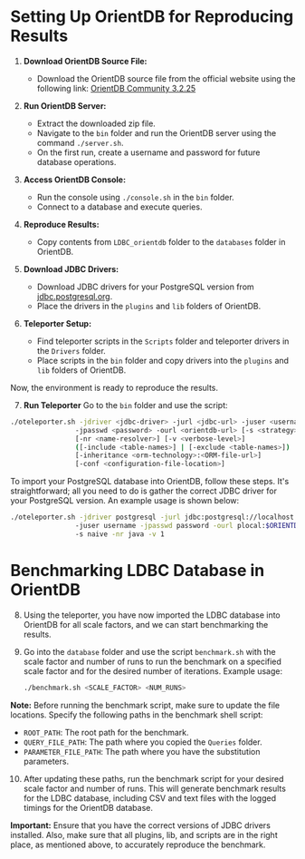 # Setting Up OrientDB for Reproducing Results

1. **Download OrientDB Source File:**
   - Download the OrientDB source file from the official website using the following link: [OrientDB Community 3.2.25](https://repo1.maven.org/maven2/com/orientechnologies/orientdb-community/3.2.25/orientdb-community-3.2.25.zip)

2. **Run OrientDB Server:**
   - Extract the downloaded zip file.
   - Navigate to the `bin` folder and run the OrientDB server using the command `./server.sh`.
   - On the first run, create a username and password for future database operations.

3. **Access OrientDB Console:**
   - Run the console using `./console.sh` in the `bin` folder.
   - Connect to a database and execute queries.

4. **Reproduce Results:**
   - Copy contents from `LDBC_orientdb` folder to the `databases` folder in OrientDB.

5. **Download JDBC Drivers:**
   - Download JDBC drivers for your PostgreSQL version from [jdbc.postgresql.org](https://jdbc.postgresql.org).
   - Place the drivers in the `plugins` and `lib` folders of OrientDB.

6. **Teleporter Setup:**
   - Find teleporter scripts in the `Scripts` folder and teleporter drivers in the `Drivers` folder.
   - Place scripts in the `bin` folder and copy drivers into the `plugins` and `lib` folders of OrientDB.

Now, the environment is ready to reproduce the results.

7. **Run Teleporter**
Go to the `bin` folder and use the script:
```bash
./oteleporter.sh -jdriver <jdbc-driver> -jurl <jdbc-url> -juser <username> 
                -jpasswd <password> -ourl <orientdb-url> [-s <strategy>]
                [-nr <name-resolver>] [-v <verbose-level>] 
                ([-include <table-names>] | [-exclude <table-names>]) 
                [-inheritance <orm-technology>:<ORM-file-url>] 
                [-conf <configuration-file-location>]
```
To import your PostgreSQL database into OrientDB, follow these steps. It's straightforward; all you need to do is gather the correct JDBC driver for your PostgreSQL version. An example usage is shown below:

```bash
./oteleporter.sh -jdriver postgresql -jurl jdbc:postgresql://localhost:5432/testdb 
                -juser username -jpasswd password -ourl plocal:$ORIENTDB_HOME/databases/testdb 
                -s naive -nr java -v 1
```

# Benchmarking LDBC Database in OrientDB

8. Using the teleporter, you have now imported the LDBC database into OrientDB for all scale factors, and we can start benchmarking the results.

9. Go into the `database` folder and use the script `benchmark.sh` with the scale factor and number of runs to run the benchmark on a specified scale factor and for the desired number of iterations. Example usage:

   ```bash
   ./benchmark.sh <SCALE_FACTOR> <NUM_RUNS>
   ```
**Note:**
Before running the benchmark script, make sure to update the file locations. Specify the following paths in the benchmark shell script:

- `ROOT_PATH`: The root path for the benchmark.
- `QUERY_FILE_PATH`: The path where you copied the `Queries` folder.
- `PARAMETER_FILE_PATH`: The path where you have the substitution parameters.

10. After updating these paths, run the benchmark script for your desired scale factor and number of runs. This will generate benchmark results for the LDBC database, including CSV and text files with the logged timings for the OrientDB database.

**Important:** Ensure that you have the correct versions of JDBC drivers installed. Also, make sure that all plugins, lib, and scripts are in the right place, as mentioned above, to accurately reproduce the benchmark. 